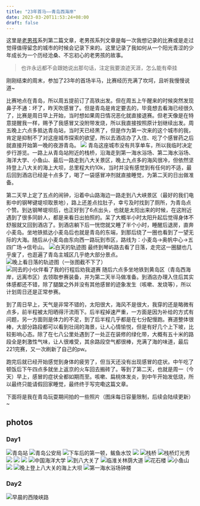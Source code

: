```yaml
---
title: "23年首马——青岛西海岸"
date: 2023-03-20T11:53:24+08:00
draft: false
---
```

这里是[老男孩](/blog/oldboy)系列第二篇文章，老男孩系列文章是每一次我想记录的比赛或是走过觉得值得留念的城市的时候会记录下来的。这里记录了我如何从一个阳光青涩的少年成长为一个历经沧桑、不忘初心的老男孩的故事。

> 也许永远都不会跟她说出那句话，注定我要浪迹天涯，怎么能有牵挂


刚刚结束的周末，参加了23年的首场半马，比赛经历充满了坎坷，且听我慢慢说道~

比赛地点在青岛，所以周五提前订了高铁出发。但在周五上午醒来的时候突然发现鼻子不通：坏了，昨天吹感冒了。但是青岛是肯定要去的，毕竟想去看海已经很久了，比赛是周日早上开始，当时想如果周日情况恶化就直接退赛。但老天像是在特意提醒我一样，赐予了我感冒又没附带发烧，所以我直接按照原计划继续出发。周五晚上六点多抵达青岛站，当时天已经黑了，但是作为第一次来的这个城市的我，肯定是抑制不了对这座城市探索的欲望，所以去酒店办了入住、吃了个感冒药之后就直接开始第一晚的夜游青岛。
![](https://s3.bmp.ovh/imgs/2023/03/20/362d6d1cf31dfeae.jpg)
青岛这座城市没有共享单车，所以我临时决定步行游览。一路上从青岛站附近的栈桥，沿海走到第一海水浴场、第二海水浴场、海洋大学、小鱼山、最后一路走到八大关景区，晚上九点多的海风很冷，但依然坚持登上八大关的海上大坝，总里程大约10k，当时并没有感觉到有任何的不适，最后回到酒店已经是十点多了，喝了一袋感冒冲剂就直接睡觉，为第二天的日出做准备。

第二天早上定了五点的闹钟，沿着中山路海边一路走到八大峡景区（最好的我们电影中的钢琴键堤坝取景地），路上还差点拉肚子，幸亏及时找到了厕所，为青岛点个赞。到达钢琴堤坝后，也正好到了6点出头，也就是太阳出来的时候，在这附近遇到了很多同龄人，都是来看日出拍照的。呆了大概半小时太阳升起后觉得身体不舒服就又回到酒店了。到酒店躺下后一恍惚就又睡了半个小时，睡醒后退房，直奔小麦岛。坐地铁抵达小麦岛后也就是青岛的东端，到那后绕了一圈也看到了一望无际的大海。随后从小麦岛由东向西一路玩到市区，路线为：小麦岛->奥帆中心->五四广场->信号山。
![](https://s3.bmp.ovh/imgs/2023/03/20/7bd38854fea56a07.jpg "白天的轨迹图")
最终到琴屿路去看了日落，走完这一圈腿也几乎废了，也逛遍了青岛主城区几乎绝大部分景点。
![](https://s3.bmp.ovh/imgs/2023/03/20/7e0082bb9bbe61c2.jpg "晚上看日落的轨迹图（一张图截不下了）")
![](https://s3.bmp.ovh/imgs/2023/03/20/ab6fc22e15f785a0.jpeg "同去的小伙伴看了我的行程后劝我退赛")
随后六点多坐地铁到黄岛区（青岛西海岸，远离市区）去领取参赛装备，并为第二天半马做准备。到酒店办理入住后其实体感都还不错，除了腿酸之外并没有其他感冒的迹象发生（咳嗽、发烧等），所以计划周日还是正常参赛。

到了周日早上，天气是非常不错的，太阳很大，海风不是很大，我穿的还是略微有点多，前半程被太阳晒得汗流雨下。后半程掉速严重，一方面是因为补给的方式有问题，另一方面则是体力的不足，到了后半程几乎都是在七分配慢跑。赛道整体很棒，大部分路段都可以看到壮阔的海景，让人心情愉悦，但是有好几个上下坡，比较影响心态。除了在七八公里处遇到了一处正在装修的绿化带，大概有五十米的路段全是刺激性气味，让人很难受，其余路段空气都很棒，充满了海的味道，最后221完赛，又一次刷新了自己的pw。

跑完后就已经开始感觉到身体的疲劳了，但当天还没有出现感冒的症状。中午吃了顿饭后下午四点多就坐上返京的火车回去搬砖了。等到了第二天，也就是周一（今天）早上，感冒的症状全都如期而至。咳嗽、扁桃体发炎，到中午开始发低烧，所以最终只能请假回家睡觉，最终终于写完嘞这篇文章。

下面将是我在青岛玩耍期间拍的一些照片（图床每日容量限制，后续会陆续更新）~

## photos

### Day1
![](https://s3.bmp.ovh/imgs/2023/03/20/a18e4cecbab12de1.jpg "青岛站")
![](https://s3.bmp.ovh/imgs/2023/03/20/6ee0b0a3a9c17132.jpg "青岛公安局")
![](https://s3.bmp.ovh/imgs/2023/03/20/65e251e845f332e9.jpg "下车后的第一顿，鲅鱼水饺")
![](https://s3.bmp.ovh/imgs/2023/03/20/20798edbb90449e4.jpg)
![](https://s3.bmp.ovh/imgs/2023/03/20/8d66685056fc3d97.jpg "栈桥")
![](https://s3.bmp.ovh/imgs/2023/03/20/1442bf4501d59ffa.jpg "栈桥灯光秀")
![](https://s3.bmp.ovh/imgs/2023/03/20/631b2012d0e33557.jpg)
![](https://s3.bmp.ovh/imgs/2023/03/20/0f873dce75dfe83c.jpg)
![](https://s3.bmp.ovh/imgs/2023/03/20/4dff233d9c165237.jpg)
![](https://s3.bmp.ovh/imgs/2023/03/20/e639276308e62a8f.jpg "中国海洋大学")
![](https://s3.bmp.ovh/imgs/2023/03/20/12212892726e6960.jpg "到八大关了")
![](https://s3.bmp.ovh/imgs/2023/03/20/e6fda3a34c000f4f.jpg "临淮关林荫大道")
![](https://s3.bmp.ovh/imgs/2023/03/20/eec8072355aa3d3f.jpg "花石楼")
![](https://s3.bmp.ovh/imgs/2023/03/20/d30f0c5bf6206a7c.jpg "小鱼山")
![](https://s3.bmp.ovh/imgs/2023/03/20/7ae2c4772f39ec88.jpg)
![](https://s3.bmp.ovh/imgs/2023/03/20/d3b829be6782bd74.jpg "晚上登上八大关的海上大坝")
![](https://s3.bmp.ovh/imgs/2023/03/20/6e92423d03537ca6.jpg "第一海水浴场钟楼")

### Day2
![](https://s3.bmp.ovh/imgs/2023/03/20/14cdb50a21c32781.jpg "早晨的西陵峡路")




